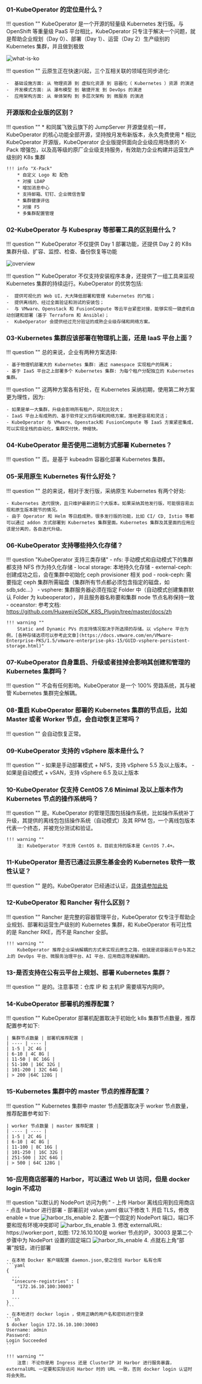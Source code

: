 
### 01-KubeOperator 的定位是什么？

!!! question ""
    KubeOperator 是一个开源的轻量级 Kubernetes 发行版。与 OpenShift 等重量级 PaaS 平台相比，KubeOperator 只专注于解决一个问题，就是帮助企业规划（Day 0）、部署（Day 1）、运营（Day 2）生产级别的 Kubernetes 集群，并且做到极致

![what-is-ko](img/faq/what-is-ko.png)

!!! question ""
    云原生正在快速兴起，三个互相关联的领域在同步进化:

    -  基础设施方面: 从 物理资源 到 虚拟化资源 到 容器化（ Kubernetes ）资源 的演进
    -  开发模式方面: 从 瀑布模型 到 敏捷开发 到 DevOps 的演进
    -  应用架构方面: 从 单体架构 到 多层次架构 到 微服务 的演进

### 开源版和企业版的区别？

!!! question ""
    * 和同属飞致云旗下的 JumpServer 开源堡垒机一样，KubeOperator 的核心功能全部开源，坚持按月发布新版本，永久免费使用
    * 相比 KubeOperator 开源版，KubeOperator 企业版提供面向企业级应用场景的 X-Pack 增强包，以及高等级的原厂企业级支持服务，有效助力企业构建并运营生产级别的 K8s 集群
    
    !!! info "X-Pack"
        * 自定义 Logo 和 配色
        * 对接 LDAP
        * 增加消息中心
        * 支持邮箱、钉钉、企业微信告警
        * 集群健康评估
        * 对接 F5
        * 多集群配置管理

### 02-KubeOperator 与 Kubespray 等部署工具的区别是什么？

!!! question ""
    KubeOperator 不仅提供 Day 1 部署功能，还提供 Day 2 的 K8s 集群升级、扩容、监控、检查、备份恢复等功能

![overview](img/faq/overview.png)

!!! question ""
    KubeOperator 不仅支持安装程序本身，还提供了一组工具来监视 Kubernetes 集群的持续运行。KubeOperator 的优势包括:

    -  提供可视化的 Web UI，大大降低部署和管理 Kubernetes 的门槛；
    -  提供离线的、经过全面验证和测试的安装包；
    -  与 VMware、Openstack 和 FusionCompute 等云平台紧密对接，能够实现一键虚机自动创建和部署（基于 Terraform 和 Ansible）；
    -  KubeOperator 会提供经过充分验证的成熟企业级存储和网络方案。

### 03-Kubernetes 集群应该部署在物理机上面，还是 IaaS 平台上面？

!!! question ""
    总的来说，企业有两种方案选择:

    - 基于物理机部署大的 Kubernetes 集群: 通过 namespace 实现租户的隔离；
    - 基于 IaaS 平台之上部署多个 Kubernetes 集群: 为每个租户分配独立的 Kubernetes 集群。

!!! question ""
    这两种方案各有好处，在 Kubernetes 采纳初期，使用第二种方案更为理性，因为:

    - 如果是单一大集群，升级会影响所有租户，风险比较大；
    - IaaS 平台上有成熟的、基于软件定义的存储和网络方案，落地更容易和灵活；
    - KubeOperator 与 VMware、Openstack和 FusionCompute 等 IaaS 方案紧密集成，可以实现全栈的自动化，集群交付快，伸缩快。

### 04-KubeOperator 是否使用二进制方式部署 Kubernetes？

!!! question ""
    否。是基于 kubeadm 容器化部署 Kubernetes 集群。

### 05-采用原生 Kubernetes 有什么好处？

!!! question ""
    总的来说，相对于发行版，采纳原生 Kubernetes 有两个好处:

    - Kubernetes 迭代很快，且只维护最新的三个大版本。如果采纳其他发行版，可能很容易出现和原生版本脱节的情况。
    - 由于 Operator 和 Helm 等日趋成熟，很多发行版的功能，比如 CI/ CD, Istio 等都可以通过 addon 方式部署到 Kubernetes 集群里面。Kubernetes 集群及其里面的应用应该是分离的，各自迭代升级。

### 06-KubeOperator 支持哪些持久化存储？

!!! question "KubeOperator 支持三类存储"
    - nfs: 手动模式和自动模式下的集群都支持 NFS 作为持久化存储
    - local storage: 本地持久化存储
    - external-ceph: 创建成功之后，会在集群中初始化 ceph provisioner 相关 pod
    - rook-ceph: 需要指定 ceph 集群所需磁盘（集群所有节点都必须包含指定的磁盘，如sdb,sdc...）
    - vsphere: 集群服务器必须在指定 Folder 中（自动模式创建集群默认 Folder 为 kubeoperator），并且服务器名称要和集群 node 节点名称保持一致
    - oceanstor: 参考文档: https://github.com/Huawei/eSDK_K8S_Plugin/tree/master/docs/zh

    !!! warning ""
        Static and Dynamic PVs 的支持情况取决于所选择的存储。以 vSphere 平台为例，[各种存储选项可以参考此文章](https://docs.vmware.com/en/VMware-Enterprise-PKS/1.5/vmware-enterprise-pks-15/GUID-vsphere-persistent-storage.html)"

### 07-KubeOperator 自身重启、升级或者挂掉会影响其创建和管理的 Kubernetes 集群吗？

!!! question ""
    不会有任何影响。KubeOperator 是一个 100% 旁路系统，其与被管 Kubernetes 集群完全解耦。

### 08-重启 KubeOperator 部署的 Kubernetes 集群的节点后，比如 Master 或者 Worker 节点，会自动恢复正常吗？

!!! question ""
    会自动恢复正常。

### 09-KubeOperator 支持的 vSphere 版本是什么？

!!! question ""
    - 如果是手动部署模式 + NFS，支持 vSphere 5.5 及以上版本。
    - 如果是自动模式 + vSAN，支持 vSphere 6.5 及以上版本

### 10-KubeOperator 仅支持 CentOS 7.6 Minimal 及以上版本作为 Kubernetes 节点的操作系统吗？

!!! question ""
    是。KubeOperator 的管理范围包括操作系统，比如操作系统补丁升级，其提供的离线包包括操作系统（自动模式）及其 RPM 包，一个离线包版本代表一个终态，并被充分测试和验证。

    !!! warning ""
        注: KubeOperator 不支持 CentOS 8，目前支持的版本是 CentOS 7.4+。

### 11-KubeOperator 是否已通过云原生基金会的 Kubernetes 软件一致性认证？

!!! question ""
    是的。KubeOperator 已经通过认证，[具体请参加此处](https://landscape.cncf.io)

### 12-KubeOperator 和 Rancher 有什么区别？

!!! question ""
    Rancher 是完整的容器管理平台，KubeOperator 仅专注于帮助企业规划、部署和运营生产级别的 Kubernetes 集群，和 KubeOperator 有可比性的是 Rancher RKE，而不是 Rancher 全部。

    !!! warning ""
        KubeOperator 推荐企业采纳解耦的方式来实现云原生之路，也就是说容器云平台与其之上的 DevOps 平台、微服务治理平台、AI 平台、应用商店等是解耦的。

### 13-是否支持在公有云平台上规划、部署 Kubernetes 集群？

!!! question ""
是的。注意事项：仓库 IP 和 主机IP 需要填写内网IP。

### 14-KubeOperator 部署机的推荐配置？

!!! question ""
    KubeOperator 部署机配置取决于初始化 k8s 集群节点数量，推荐配置参考如下:

    | 集群节点数量 | 部署机推荐配置 |
    | ---- | ---- |
    | 1-5 | 2C 4G |
    | 6-10 | 4C 8G |
    | 11-50 | 8C 16G |
    | 51-100 | 16C 32G |
    | 101-200 | 32C 64G |
    | > 200 |64C 128G |

### 15-Kubernetes 集群中的 master 节点的推荐配置？

!!! question ""
    Kubernetes 集群中 master 节点配置取决于 worker 节点数量，推荐配置参考如下:

    | worker 节点数量 | master 推荐配置 |
    | ---- | ---- |
    | 1-5 | 2C 4G |
    | 6-10 | 4C 8G |
    | 11-100 | 8C 16G |
    | 101-250 | 16C 32G |
    | 251-500 | 32C 64G |
    | > 500 | 64C 128G |

### 16-应用商店部署的 Harbor，可以通过 Web UI 访问，但是 docker login 不成功

!!! question "以默认的 NodePort 访问为例:"
    - 上传 Harbor 离线应用到应用商店
    - 点击 Harbor 进行部署
    - 部署前对 value.yaml 做以下修改
        1. 开启 TLS，修改 enable = true
      ![harbor_tls_enable](./img/faq/harbor-tls.jpg)
        2. 配置一个固定的 NodePort 端口，端口不要和现有环境冲突即可
      ![harbor_tls_enable](./img/faq/harbor-nodeport.jpg)
        3. 修改 externalURL: https://worker:port , 如图: 172.16.10.100是 worker 节点的IP，30003 是第二个步骤中为 NodePort 设置的固定端口
      ![harbor_tls_enable](./img/faq/harbor-externalurl.jpg)
        4. 点就右上角“部署”按钮，进行部署

    - 在本地 Docker 客户端配置 daemon.json,使之信任 Harbor 私有仓库
    ```yaml
    {
      ...
      "insecure-registries" : [
        "172.16.10.100:30003"
      ]
      ...
    }
    ```
    - 在本地进行 docker login ，使用正确的用户名和密码进行登录
    ```sh
    $ docker login 172.16.10.100:30003
    Username: admin
    Password:
    Login Succeeded
    ```

    !!! warning ""
        注意: 不论你是用 Ingress 还是 ClusterIP 对 Harbor 进行服务暴露，externalURL 一定要和实际访问 Harbor 时的 URL 一致，否则 docker login 认证时将会失败。
